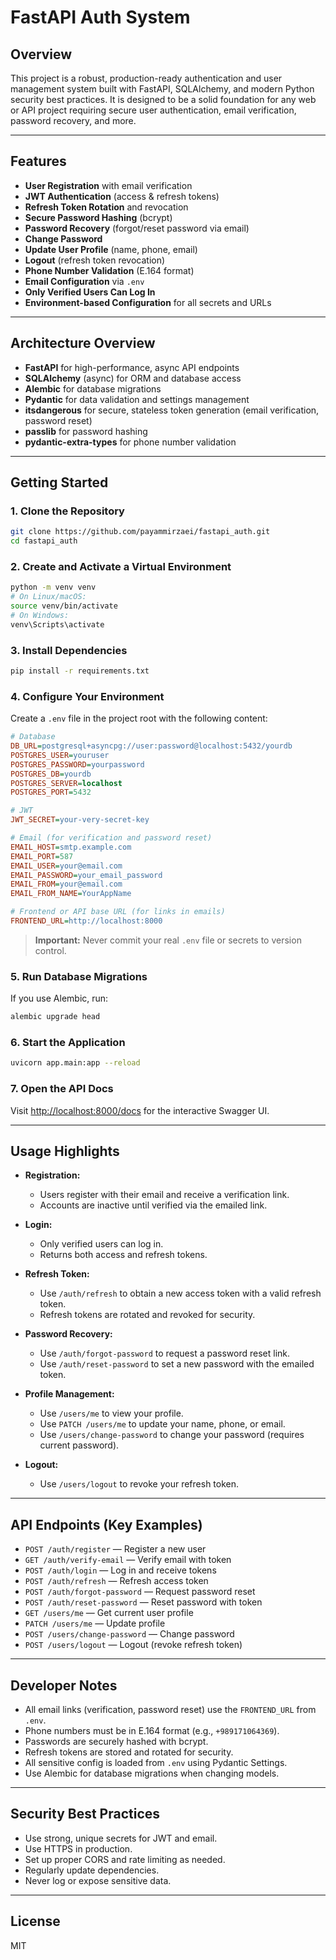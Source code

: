 # FastAPI Auth System

## Overview

This project is a robust, production-ready authentication and user management system built with FastAPI, SQLAlchemy, and modern Python security best practices. It is designed to be a solid foundation for any web or API project requiring secure user authentication, email verification, password recovery, and more.

---

## Features

- **User Registration** with email verification
- **JWT Authentication** (access & refresh tokens)
- **Refresh Token Rotation** and revocation
- **Secure Password Hashing** (bcrypt)
- **Password Recovery** (forgot/reset password via email)
- **Change Password**
- **Update User Profile** (name, phone, email)
- **Logout** (refresh token revocation)
- **Phone Number Validation** (E.164 format)
- **Email Configuration** via `.env`
- **Only Verified Users Can Log In**
- **Environment-based Configuration** for all secrets and URLs

---

## Architecture Overview

- **FastAPI** for high-performance, async API endpoints
- **SQLAlchemy** (async) for ORM and database access
- **Alembic** for database migrations
- **Pydantic** for data validation and settings management
- **itsdangerous** for secure, stateless token generation (email verification, password reset)
- **passlib** for password hashing
- **pydantic-extra-types** for phone number validation

---

## Getting Started

### 1. Clone the Repository

```sh
git clone https://github.com/payammirzaei/fastapi_auth.git
cd fastapi_auth
```

### 2. Create and Activate a Virtual Environment

```sh
python -m venv venv
# On Linux/macOS:
source venv/bin/activate
# On Windows:
venv\Scripts\activate
```

### 3. Install Dependencies

```sh
pip install -r requirements.txt
```

### 4. Configure Your Environment

Create a `.env` file in the project root with the following content:

```ini
# Database
DB_URL=postgresql+asyncpg://user:password@localhost:5432/yourdb
POSTGRES_USER=youruser
POSTGRES_PASSWORD=yourpassword
POSTGRES_DB=yourdb
POSTGRES_SERVER=localhost
POSTGRES_PORT=5432

# JWT
JWT_SECRET=your-very-secret-key

# Email (for verification and password reset)
EMAIL_HOST=smtp.example.com
EMAIL_PORT=587
EMAIL_USER=your@email.com
EMAIL_PASSWORD=your_email_password
EMAIL_FROM=your@email.com
EMAIL_FROM_NAME=YourAppName

# Frontend or API base URL (for links in emails)
FRONTEND_URL=http://localhost:8000
```

> **Important:** Never commit your real `.env` file or secrets to version control.

### 5. Run Database Migrations

If you use Alembic, run:

```sh
alembic upgrade head
```

### 6. Start the Application

```sh
uvicorn app.main:app --reload
```

### 7. Open the API Docs

Visit [http://localhost:8000/docs](http://localhost:8000/docs) for the interactive Swagger UI.

---

## Usage Highlights

- **Registration:**

  - Users register with their email and receive a verification link.
  - Accounts are inactive until verified via the emailed link.

- **Login:**

  - Only verified users can log in.
  - Returns both access and refresh tokens.

- **Refresh Token:**

  - Use `/auth/refresh` to obtain a new access token with a valid refresh token.
  - Refresh tokens are rotated and revoked for security.

- **Password Recovery:**

  - Use `/auth/forgot-password` to request a password reset link.
  - Use `/auth/reset-password` to set a new password with the emailed token.

- **Profile Management:**

  - Use `/users/me` to view your profile.
  - Use `PATCH /users/me` to update your name, phone, or email.
  - Use `/users/change-password` to change your password (requires current password).

- **Logout:**
  - Use `/users/logout` to revoke your refresh token.

---

## API Endpoints (Key Examples)

- `POST /auth/register` — Register a new user
- `GET /auth/verify-email` — Verify email with token
- `POST /auth/login` — Log in and receive tokens
- `POST /auth/refresh` — Refresh access token
- `POST /auth/forgot-password` — Request password reset
- `POST /auth/reset-password` — Reset password with token
- `GET /users/me` — Get current user profile
- `PATCH /users/me` — Update profile
- `POST /users/change-password` — Change password
- `POST /users/logout` — Logout (revoke refresh token)

---

## Developer Notes

- All email links (verification, password reset) use the `FRONTEND_URL` from `.env`.
- Phone numbers must be in E.164 format (e.g., `+989171064369`).
- Passwords are securely hashed with bcrypt.
- Refresh tokens are stored and rotated for security.
- All sensitive config is loaded from `.env` using Pydantic Settings.
- Use Alembic for database migrations when changing models.

---

## Security Best Practices

- Use strong, unique secrets for JWT and email.
- Use HTTPS in production.
- Set up proper CORS and rate limiting as needed.
- Regularly update dependencies.
- Never log or expose sensitive data.

---

## License

MIT
